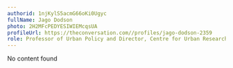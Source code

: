 ```yaml
---
authorid: 1njKylS5acmG66oKi0Ugyc
fullName: Jago Dodson
photo: 2H2MFcPEDYESIWIEMcqsUA
profileUrl: https://theconversation.com//profiles/jago-dodson-2359
role: Professor of Urban Policy and Director, Centre for Urban Research, RMIT University
---
```

No content found